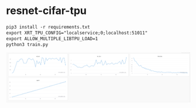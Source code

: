 # resnet-cifar-tpu

```
pip3 install -r requirements.txt
export XRT_TPU_CONFIG="localservice;0;localhost:51011"
export ALLOW_MULTIPLE_LIBTPU_LOAD=1
python3 train.py
```

![Alt text](assets/image.png)